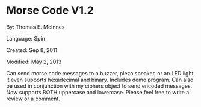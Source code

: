 # Morse Code V1.2

By: Thomas E. McInnes

Language: Spin

Created: Sep 8, 2011

Modified: May 2, 2013

Can send morse code messages to a buzzer, piezo speaker, or an LED light, it even supports hexadecimal and binary. Includes demo program. Can also be used in conjunction with my ciphers object to send encoded messages. Now supports BOTH uppercase and lowercase. Please feel free to write a review or a comment.
